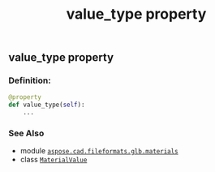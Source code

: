 ﻿---
title: value_type property
second_title: Aspose.CAD for Python via .NET API References
description: 
type: docs
weight: 70
url: /python-net/aspose.cad.fileformats.glb.materials/materialvalue/value_type/
is_root: false
---

## value_type property

### Definition:
```python
@property
def value_type(self):
    ...
```

### See Also
* module [`aspose.cad.fileformats.glb.materials`](../../)
* class [`MaterialValue`](/cad/python-net/aspose.cad.fileformats.glb.materials/materialvalue)
